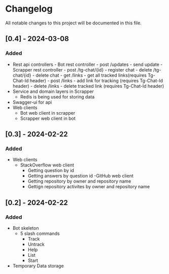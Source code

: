 # Changelog

All notable changes to this project will be documented in this file.
## [0.4] - 2024-03-08

### Added
- Rest api controllers
      - Bot rest controller
          - post /updates - send update
      - Scrapper rest controller
          - post /tg-chat/{id} - register chat
          - delete /tg-chat/{id} - delete chat
          - get /links - get all tracked links(requires Tg-Chat-Id header)
          - post /links - add link for tracking (requires Tg-Chat-Id header)
          - delete /links - delete tracked link (requires Tg-Chat-Id header)
- Service and domain layers in Scrapper
    - Redis is being used for storing data
- Swagger-ui for api
- Web clients
    - Bot web client in scrapper
    - Scrapper web client in bot


## [0.3] - 2024-02-22

### Added
- Web clients
    - StackOverflow web client
        - Getting question by id
        - Getting answers by question id
    -GitHub web client
        - Getting repository by owner and repository name
        - Gettign repository activites by owner and repository name
  

## [0.2] - 2024-02-22

### Added   
- Bot skeleton
  - 5 slash commands
    - Track
    - Untrack
    - Help
    - List
    - Start
- Temporary Data storage 
